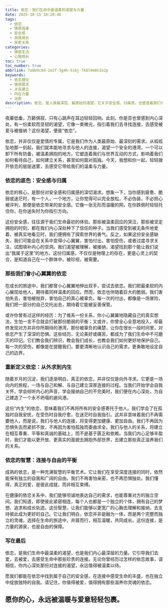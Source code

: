 ```yaml
---
title: 依恋：我们生命中最温柔的渴望与力量
date: 2025-10-15 18:20:46
tags:
  - 依恋
  - 情感连接
  - 安全感
  - 自我成长
  - 亲密关系
categories:
  - 情感生活
  - 心理成长
toc: true
toc_number: true
abbrlink: 7a8b9c0d-1e2f-3g4h-5i6j-7k8l9m0n1o2p
keywords:
  - 依恋理论
  - 情感需求
  - 关系建立
  - 内在力量
  - 治愈
description: 依恋，是人类最深层、最原始的渴望，它关乎安全感、归属感，也塑造着我们与世界连接的方式。这篇文章将带你走进依恋的内心世界，探索它如何影响我们的情感、成长，以及我们如何在这份温柔的渴望中，找到属于自己的力量与平静。
---
```


夜幕低垂，万籁俱寂，只有心跳声在耳边轻轻回响。此刻，你是否也曾感到内心深处，有一份柔软而坚韧的渴望，它像一束微光，指引着我们去寻找连接，去感受被爱与被接纳？这份渴望，便是“依恋”。

依恋，并非仅仅是爱情的专属，它是我们作为人类最原始、最深刻的需求。从呱呱坠地那一刻起，我们就本能地寻求与他人的连接，渴望一个安全的港湾，一个可以卸下所有防备，被温柔拥抱的地方。它塑造着我们与世界互动的方式，影响着我们如何看待自己，如何建立关系，甚至如何面对孤独。今天，我想和你一起，轻轻拨开依恋的层层迷雾，去感受它带给我们的温柔与力量。

### 依恋的底色：安全感与归属

依恋的核心，是那份对安全感和归属感的深切渴求。想象一下，当你感到疲惫、脆弱或迷茫时，有一个人，一个地方，让你觉得可以完全放松，不必伪装，不必担心被评判，那便是依恋带来的安全感。它像一张无形而温暖的网，在你跌倒时轻轻托住你，在你迷失时为你指引方向。

这份安全感，往往源于我们生命最初的体验。那些被温柔回应的哭泣，那些被坚定拥抱的时刻，都在我们内心深处种下了信任的种子。当我们感受到被无条件地爱着、被真实地看见时，我们便拥有了探索世界的勇气。反之，如果这份安全感缺失，我们可能会在关系中变得小心翼翼，害怕付出，害怕受伤，或者过度寻求关注，试图填补内心的空洞。我们渴望被理解，被接纳，渴望找到那个能让我们说出“我属于这里”的地方。这份归属感，不仅仅是物理上的存在，更是心灵上的契合，是知道自己在一个群体中，被珍视，被需要。

### 那些我们曾小心翼翼的依恋

在成长的旅途中，我们都曾小心翼翼地伸出双手，尝试去依恋。我们把最柔软的内心展现给他人，期待着同样温柔的回应。然而，依恋也伴随着巨大的脆弱。我们害怕失去，害怕被抛弃，害怕自己的真心被辜负。每一次的付出，都像是一场冒险，我们把一部分的自己交托出去，期待着它能被妥善保管。

或许你曾有过这样的经历：为了维系一份关系，你小心翼翼地隐藏自己的真实想法，生怕一言不合就会打破那份脆弱的平衡；又或许，你曾全心全意地投入，却最终发现对方并非你所期待的港湾，那份被辜负的痛楚，让你在很长一段时间里，对依恋产生了深深的恐惧。这些经历，无论美好或痛苦，都成为了我们生命中不可磨灭的印记。它们教会我们辨识，教会我们成长，也教会我们如何更好地保护自己。每一次的受伤，都像是在提醒我们，要更清晰地认识自己的需求，更勇敢地设定自己的边界。

### 重新定义依恋：从外求到内生

随着岁月的沉淀，我们逐渐明白，真正的依恋，并非仅仅是向外寻求。它更是一场向内的旅程，一场与自己和解、与自己建立深厚连接的过程。当我们开始学会自我关怀，学会倾听内心的声音，学会接纳自己的不完美时，我们便在内心深处，为自己建造了一个永不坍塌的避风港。

这份“内生”的依恋，意味着我们不再将所有的安全感寄托于他人。我们学会了在孤独时自我安抚，在受伤时自我疗愈，在迷茫时自我指引。这并非意味着我们不再需要他人，而是说，我们与他人的连接，将变得更加健康、更加自由。我们不再因为恐惧失去而紧抓不放，不再因为害怕孤独而委曲求全。我们与他人的关系，将建立在相互尊重、平等和真诚的基础上，而不是基于匮乏和依赖。当我们内心足够丰盈时，我们才能以更开放、更真实的面貌去拥抱外部世界，去建立那些真正滋养我们的关系。

### 依恋的智慧：连接与自由的平衡

成熟的依恋，是一种充满智慧的平衡艺术。它让我们在享受深度连接的同时，依然能保有独立的自我和广阔的自由。我们不再害怕亲密，也不再恐惧独处。我们懂得，真正的爱，是彼此成就，而非相互束缚。

在健康的依恋关系中，我们能够坦诚地表达自己的需求，也能尊重对方的独立空间。我们知道，即使彼此紧密相连，每个人也都是一个独立的个体，拥有自己的梦想、追求和成长轨迹。这份智慧，让我们能够以更宽广的心胸去理解和接纳，去支持彼此成为更好的自己。它让我们明白，依恋并非是融为一体，而是两个完整而独立的灵魂，选择在生命的旅途中，并肩而行，相互温暖，共同成长。这份连接，是力量的源泉，也是自由的保障。

### 写在最后

依恋，是我们生命中最温柔的渴望，也是我们内心最深层的力量。它引导我们去爱，去被爱，去感受生命中那些珍贵的连接。无论你曾经历过怎样的依恋故事，请相信，你内心深处那份对连接的渴望，永远值得被温柔以待。

愿我们都能在依恋中找到属于自己的安全感，在连接中感受生命的丰盛，也在独立中绽放独特的自我。请记住，你值得被爱，值得拥有那些滋养你灵魂的依恋。

愿你的心，永远被温暖与爱意轻轻包裹。
---